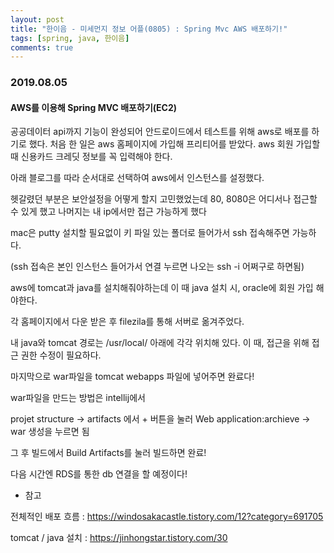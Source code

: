 ```yaml
---
layout: post
title: "한이음 - 미세먼지 정보 어플(0805) : Spring Mvc AWS 배포하기!"
tags: [spring, java, 한이음]
comments: true
---
```


### 2019.08.05



#### AWS를 이용해 Spring MVC 배포하기(EC2)

공공데이터 api까지 기능이 완성되어 안드로이드에서 테스트를 위해 aws로 배포를 하기로 했다. 처음 한 일은 aws 홈페이지에 가입해 프리티어를 받았다. aws 회원 가입할 때 신용카드 크레딧 정보를 꼭 입력해야 한다.

아래 블로그를 따라 순서대로 선택하여 aws에서 인스턴스를 설정했다.

헷갈렸던 부분은 보안설정을 어떻게 할지 고민했었는데 80, 8080은 어디서나 접근할 수 있게 했고 나머지는 내 ip에서만 접근 가능하게 했다 

mac은 putty 설치할 필요없이 키 파일 있는 폴더로 들어가서 ssh 접속해주면 가능하다.

(ssh 접속은 본인 인스턴스 들어가서 연결 누르면 나오는 ssh -i 어쩌구로 하면됨)

aws에 tomcat과 java를 설치해줘야하는데 이 때 java  설치 시, oracle에 회원 가입 해야한다. 

각 홈페이지에서 다운 받은 후 filezila를 통해 서버로 옮겨주었다. 

내 java와 tomcat 경로는 /usr/local/ 아래에 각각 위치해 있다. 이 때, 접근을 위해 접근 권한 수정이 필요하다. 



마지막으로 war파일을 tomcat webapps 파일에 넣어주면 완료다! 

war파일을 만드는 방법은 intellij에서

 projet structure -> artifacts 에서 + 버튼을 눌러 Web application:archieve -> war 생성을 누르면 됨

그 후 빌드에서 Build Artifacts를 눌러 빌드하면 완료!



다음 시간엔 RDS를 통한 db 연결을 할 예정이다!

- 참고 

전체적인 배포 흐름 : <https://windosakacastle.tistory.com/12?category=691705>

tomcat / java 설치 : <https://jinhongstar.tistory.com/30>